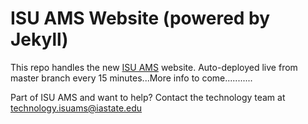 ISU AMS Website (powered by Jekyll) 
===================================

This repo handles the new [ISU AMS](http://www.meteor.iastate.edu/ams/) website. Auto-deployed live from master branch every 15 minutes...More info to come...........

Part of ISU AMS and want to help? Contact the technology team at [technology.isuams@iastate.edu](mailto:technology.isuams@iastate.edu)
